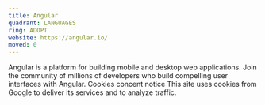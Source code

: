 ```yaml
---
title: Angular
quadrant: LANGUAGES
ring: ADOPT
website: https://angular.io/
moved: 0
---
```


Angular is a platform for building mobile and desktop web applications. Join the community of millions of developers who build compelling user interfaces with Angular. Cookies concent notice This site uses cookies from Google to deliver its services and to analyze traffic.

